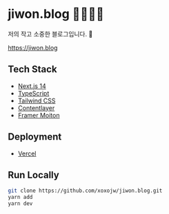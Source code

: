 # jiwon.blog 👩🏻‍💻🩵
저의 작고 소중한 블로그입니다. 🫶

https://jiwon.blog

## Tech Stack

- [Next.js 14](https://nextjs.org/)
- [TypeScript](https://www.typescriptlang.org/ko/)
- [Tailwind CSS](https://tailwindcss.com/)
- [Contentlayer](https://github.com/contentlayerdev/contentlayer)
- [Framer Moiton](https://www.framer.com/motion/)

## Deployment

- [Vercel](https://vercel.com/)

## Run Locally

```bash
git clone https://github.com/xoxojw/jiwon.blog.git
yarn add
yarn dev
```